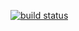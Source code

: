 [![build status](https://gitlab.com/fiuba-memo2/tp2/invernalia-bot/badges/master/build.svg)](https://gitlab.com/fiuba-memo2/tp2/invernalia-bot/commits/master)
